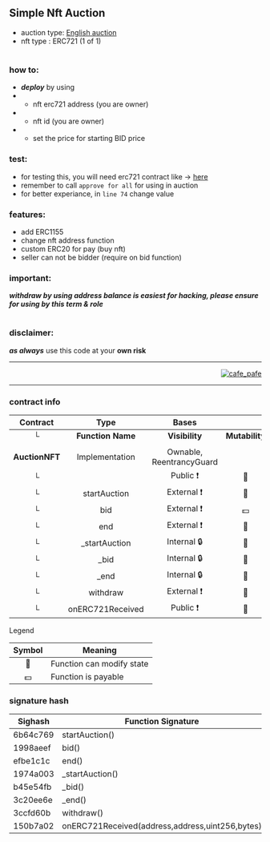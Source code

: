 ## Simple Nft Auction
- auction type: [English auction](https://en.wikipedia.org/wiki/English_auction)
- nft type : ERC721 (1 of 1)

#

### how to:
- ***deploy*** by using 
- - nft erc721 address (you are owner)
- - nft id (you are owner)
- - set the price for starting BID price

### test:
- for testing this, you will need erc721 contract like -> [here](https://github.com/mosi-sol/erc721/tree/main/v5)
- remember to call `approve for all` for using in auction
- for better experiance, in `line 74` change value

### features:
- add ERC1155
- change nft address function
- custom ERC20 for pay (buy nft)
- seller can not be bidder (require on bid function)

### important:
***withdraw by using address balance is easiest for hacking, please ensure for using by this term & role***

#

### disclaimer:
***as always*** use this code at your **own risk**


---

<p align="right"> 
<a href="https://github.com/mosi-sol/live-contracts-s2" target="blank">
  <img src="https://img.shields.io/badge/License-MIT-blue?style=flat" alt="cafe_pafe" /></a>  
</p>

---

### contract info

|  Contract  |         Type        |       Bases      |                  |                 |
|:----------:|:-------------------:|:----------------:|:----------------:|:---------------:|
|     └      |  **Function Name**  |  **Visibility**  |  **Mutability**  |  **Modifiers**  |
||||||
| **AuctionNFT** | Implementation | Ownable, ReentrancyGuard |||
| └ | <Constructor> | Public ❗️ | 🛑  |NO❗️ |
| └ | startAuction | External ❗️ | 🛑  | onlyOwner |
| └ | bid | External ❗️ |  💵 |NO❗️ |
| └ | end | External ❗️ | 🛑  | onlyOwner |
| └ | _startAuction | Internal 🔒 | 🛑  | |
| └ | _bid | Internal 🔒 | 🛑  | |
| └ | _end | Internal 🔒 | 🛑  | |
| └ | withdraw | External ❗️ | 🛑  | nonReentrant |
| └ | onERC721Received | Public ❗️ | 🛑  |NO❗️ |


 Legend

|  Symbol  |  Meaning  |
|:--------:|-----------|
|    🛑    | Function can modify state |
|    💵    | Function is payable |


### signature hash

| Sighash   |   Function Signature | 
| ---- | ---- | 
| 6b64c769  |  startAuction() | 
| 1998aeef  |  bid() | 
| efbe1c1c  |  end() | 
| 1974a003  |  _startAuction() | 
| b45e54fb  |  _bid() | 
| 3c20ee6e  |  _end() | 
| 3ccfd60b  |  withdraw() | 
| 150b7a02  |  onERC721Received(address,address,uint256,bytes) | 
